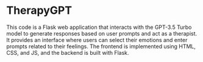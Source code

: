 # TherapyGPT
This code is a Flask web application that interacts with the GPT-3.5 Turbo model to generate responses based on user prompts and act as a therapist. It provides an interface where users can select their emotions and enter prompts related to their feelings.  The frontend is implemented using HTML, CSS, and JS, and the backend is built with Flask.
